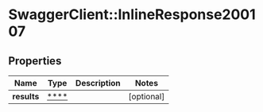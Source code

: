 # SwaggerClient::InlineResponse200107

## Properties
Name | Type | Description | Notes
------------ | ------------- | ------------- | -------------
**results** | [****](.md) |  | [optional] 

